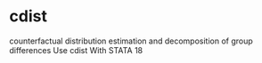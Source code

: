# cdist
counterfactual distribution estimation and decomposition of group differences Use cdist With STATA 18
